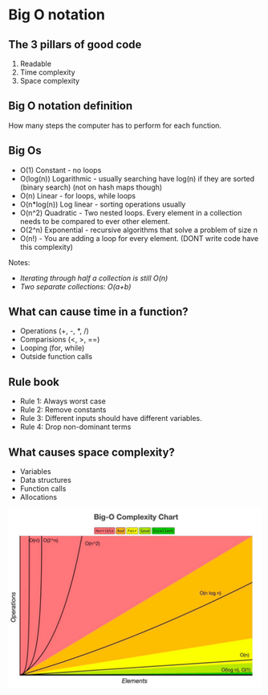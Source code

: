 # Big O notation

## The 3 pillars of good code
1. Readable
2. Time complexity
3. Space complexity

## Big O notation definition
How many steps the computer has to perform for each function.

## Big Os
- O(1) Constant - no loops
- O(log(n)) Logarithmic - usually searching have log(n) if they are sorted (binary search) (not on hash maps though)
- O(n) Linear - for loops, while loops
- O(n*log(n)) Log linear - sorting operations usually
- O(n^2) Quadratic - Two nested loops. Every element in a collection needs to be compared to ever other element.
- O(2^n) Exponential - recursive algorithms that solve a problem of size n
- O(n!) - You are adding a loop for every element. (DONT write code have this complexity)

Notes:
- *Iterating through half a collection is still O(n)*
- *Two separate collections: O(a+b)*

## What can cause time in a function?
- Operations (+, -, *, /)
- Comparisions (<, >, ==)
- Looping (for, while)
- Outside function calls

## Rule book
- Rule 1: Always worst case
- Rule 2: Remove constants
- Rule 3: Different inputs should have different variables.
- Rule 4: Drop non-dominant terms

## What causes space complexity?
- Variables
- Data structures
- Function calls
- Allocations


![big-o-complexity-chart.png](images/big_o_complexity_chart.png)